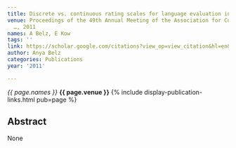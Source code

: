 ```yaml
---
title: Discrete vs. continuous rating scales for language evaluation in NLP
venue: Proceedings of the 49th Annual Meeting of the Association for Computational
  …, 2011
names: A Belz, E Kow
tags: ''
link: https://scholar.google.com/citations?view_op=view_citation&hl=en&user=trwwiW4AAAAJ&pagesize=100&sortby=pubdate&citation_for_view=trwwiW4AAAAJ:mVmsd5A6BfQC
author: Anya Belz
categories: Publications
year: '2011'

---
```


*{{ page.names }}*
**{{ page.venue }}**
{% include display-publication-links.html pub=page %}
## Abstract

None